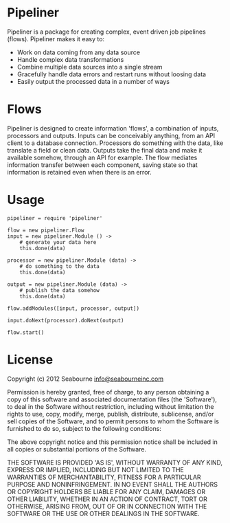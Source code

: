 # Pipeliner
Pipeliner is a package for creating complex, event driven job pipelines (flows).  Pipeliner makes it easy to:

* Work on data coming from any data source
* Handle complex data transformations
* Combine multiple data sources into a single stream
* Gracefully handle data errors and restart runs without loosing data
* Easily output the processed data in a number of ways  

# Flows
Pipeliner is designed to create information 'flows', a combination of inputs, processors and outputs.  Inputs can be conceivably anything, from an API client to a database connection.  Processors do something with the data, like translate a field or clean data.  Outputs take the final data and make it available somehow, through an API for example.  The flow mediates information transfer between each component, saving state so that information is retained even when there is an error.

# Usage
```
pipeliner = require 'pipeliner'

flow = new pipeliner.Flow
input = new pipeliner.Module () ->
	# generate your data here
	this.done(data)

processor = new pipeliner.Module (data) ->
	# do something to the data
	this.done(data)

output = new pipeliner.Module (data) ->
	# publish the data somehow
	this.done(data)

flow.addModules([input, processor, output])

input.doNext(processor).doNext(output)

flow.start()		
```

# License
Copyright (c) 2012 Seabourne <info@seabourneinc.com>

Permission is hereby granted, free of charge, to any person obtaining a copy of this software and associated documentation files (the 'Software'), to deal in the Software without restriction, including without limitation the rights to use, copy, modify, merge, publish, distribute, sublicense, and/or sell copies of the Software, and to permit persons to whom the Software is furnished to do so, subject to the following conditions:

The above copyright notice and this permission notice shall be included in all copies or substantial portions of the Software.

THE SOFTWARE IS PROVIDED 'AS IS', WITHOUT WARRANTY OF ANY KIND, EXPRESS OR IMPLIED, INCLUDING BUT NOT LIMITED TO THE WARRANTIES OF MERCHANTABILITY, FITNESS FOR A PARTICULAR PURPOSE AND NONINFRINGEMENT. IN NO EVENT SHALL THE AUTHORS OR COPYRIGHT HOLDERS BE LIABLE FOR ANY CLAIM, DAMAGES OR OTHER LIABILITY, WHETHER IN AN ACTION OF CONTRACT, TORT OR OTHERWISE, ARISING FROM, OUT OF OR IN CONNECTION WITH THE SOFTWARE OR THE USE OR OTHER DEALINGS IN THE SOFTWARE.